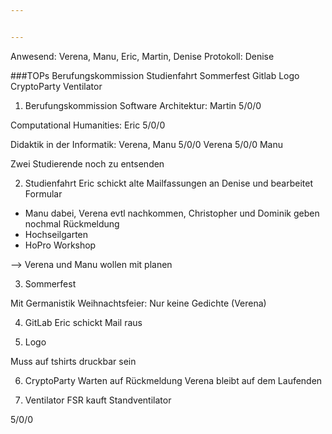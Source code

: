 ```yaml
---


---
```


Anwesend: Verena, Manu, Eric, Martin, Denise
Protokoll: Denise

###TOPs
Berufungskommission
Studienfahrt
Sommerfest
Gitlab
Logo
CryptoParty
Ventilator

1. Berufungskommission
Software Architektur: Martin
5/0/0

Computational Humanities: Eric
5/0/0

Didaktik in der Informatik: Verena, Manu
5/0/0 Verena
5/0/0 Manu

Zwei Studierende noch zu entsenden



2. Studienfahrt
Eric schickt alte Mailfassungen an Denise und bearbeitet Formular
- Manu dabei, Verena evtl nachkommen, Christopher und Dominik geben nochmal Rückmeldung
- Hochseilgarten
- HoPro Workshop

--> Verena und Manu wollen mit planen


3. Sommerfest


Mit Germanistik Weihnachtsfeier: Nur keine Gedichte (Verena)


4. GitLab
Eric schickt Mail raus

5. Logo

Muss auf tshirts druckbar sein


6. CryptoParty
Warten auf Rückmeldung
Verena bleibt auf dem Laufenden

7. Ventilator
FSR kauft Standventilator

5/0/0

